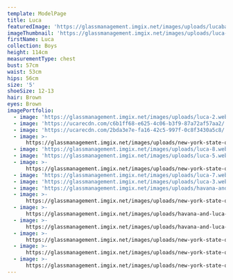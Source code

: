 ```yaml
---
template: ModelPage
title: Luca
featuredImage: 'https://glassmanagement.imgix.net/images/uploads/lucabanner12890po123.jpg'
imageThumbnail: 'https://glassmanagement.imgix.net/images/uploads/luca-1.webp'
firstName: Luca
collection: Boys
height: 114cm
measurementType: chest
bust: 57cm
waist: 53cm
hips: 56cm
size: '5'
shoeSize: 12-13
hair: Brown
eyes: Brown
imagePortfolio:
  - image: 'https://glassmanagement.imgix.net/images/uploads/luca-2.webp'
  - image: 'https://ucarecdn.com/c6b1ff68-e625-4c06-b3f9-87a72af57aa2/'
  - image: 'https://ucarecdn.com/2bda3e7e-fa16-42c5-997f-0c8f3430a5c8/'
  - image: >-
      https://glassmanagement.imgix.net/images/uploads/new-york-state-of-mind-dol-0988_preview.jpg
  - image: 'https://glassmanagement.imgix.net/images/uploads/luca-8.webp'
  - image: 'https://glassmanagement.imgix.net/images/uploads/luca-5.webp'
  - image: >-
      https://glassmanagement.imgix.net/images/uploads/new-york-state-of-mind-dol-0991_preview.jpg
  - image: 'https://glassmanagement.imgix.net/images/uploads/luca-7.webp'
  - image: 'https://glassmanagement.imgix.net/images/uploads/luca-3.webp'
  - image: 'https://glassmanagement.imgix.net/images/uploads/havana-and-luca-glass.jpg'
  - image: >-
      https://glassmanagement.imgix.net/images/uploads/new-york-state-of-mind-dol-1422_preview.jpg
  - image: >-
      https://glassmanagement.imgix.net/images/uploads/havana-and-luca-glass-1.jpg
  - image: >-
      https://glassmanagement.imgix.net/images/uploads/havana-and-luca-glass-2.jpg
  - image: >-
      https://glassmanagement.imgix.net/images/uploads/new-york-state-of-mind-dol-1363_preview.jpg
  - image: >-
      https://glassmanagement.imgix.net/images/uploads/new-york-state-of-mind-dol-1365_preview.jpg
  - image: >-
      https://glassmanagement.imgix.net/images/uploads/new-york-state-of-mind-dol-1345_preview.jpg
---
```


